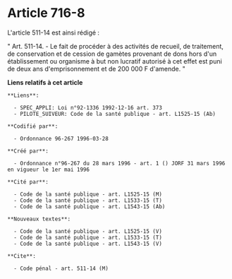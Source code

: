 # Article 716-8

L'article 511-14 est ainsi rédigé :

" Art. 511-14. - Le fait de procéder à des activités de recueil, de traitement, de conservation et de cession de gamètes
provenant de dons hors d'un établissement ou organisme à but non lucratif autorisé à cet effet est puni de deux ans
d'emprisonnement et de 200 000 F d'amende. "

**Liens relatifs à cet article**

	**Liens**:

	  - SPEC_APPLI: Loi n°92-1336 1992-12-16 art. 373
	  - PILOTE_SUIVEUR: Code de la santé publique - art. L1525-15 (Ab)

	**Codifié par**:

	  - Ordonnance 96-267 1996-03-28

	**Créé par**:

	  - Ordonnance n°96-267 du 28 mars 1996 - art. 1 () JORF 31 mars 1996 en vigueur le 1er mai 1996

	**Cité par**:

	  - Code de la santé publique - art. L1525-15 (M)
	  - Code de la santé publique - art. L1533-15 (T)
	  - Code de la santé publique - art. L1543-15 (Ab)

	**Nouveaux textes**:

	  - Code de la santé publique - art. L1525-15 (V)
	  - Code de la santé publique - art. L1533-15 (T)
	  - Code de la santé publique - art. L1543-15 (V)

	**Cite**:

	  - Code pénal - art. 511-14 (M)
